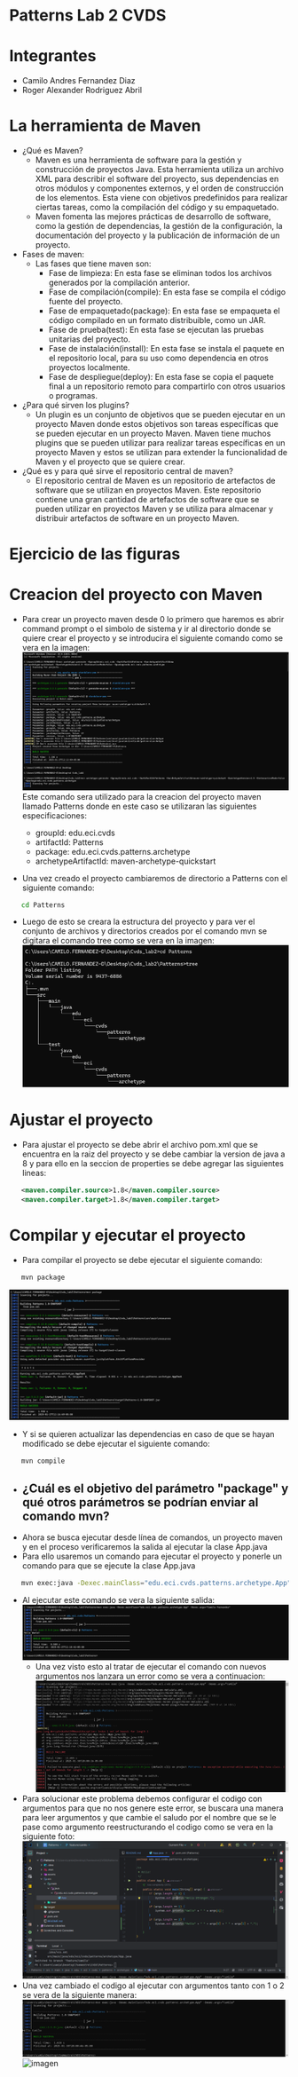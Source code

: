# Patterns Lab 2 CVDS 
    
# Integrantes

 - Camilo Andres Fernandez Diaz
 - Roger Alexander Rodriguez Abril

# La herramienta de Maven
   * ¿Qué es Maven?
        - Maven es una herramienta de software para la gestión y construcción de proyectos Java. Esta herramienta utiliza un archivo XML para describir el software del proyecto, sus dependencias en otros módulos y componentes externos, y el orden de construcción de los elementos. Esta viene con objetivos predefinidos para realizar ciertas tareas, como la compilación del código y su empaquetado. 
        - Maven fomenta las mejores prácticas de desarrollo de software, como la gestión de dependencias, la gestión de la configuración, la documentación del proyecto y la publicación de información de un proyecto.
   * Fases de maven:
        - Las fases que tiene maven son:
            - Fase de limpieza: En esta fase se eliminan todos los archivos generados por la compilación anterior.
            - Fase de compilación(compile): En esta fase se compila el código fuente del proyecto.
            - Fase de empaquetado(package): En esta fase se empaqueta el código compilado en un formato distribuible, como un JAR.
            - Fase de prueba(test): En esta fase se ejecutan las pruebas unitarias del proyecto.
            - Fase de instalación(install): En esta fase se instala el paquete en el repositorio local, para su uso como dependencia en otros proyectos localmente.
            - Fase de despliegue(deploy): En esta fase se copia el paquete final a un repositorio remoto para compartirlo con otros usuarios o programas.
   * ¿Para qué sirven los plugins?
        - Un plugin es un conjunto de objetivos que se pueden ejecutar en un proyecto Maven donde estos objetivos son tareas específicas que se pueden ejecutar en un proyecto Maven. Maven tiene muchos plugins que se pueden utilizar para realizar tareas específicas en un proyecto Maven y estos se utilizan para extender la funcionalidad de Maven y el proyecto que se quiere crear.
   * ¿Qué es y para qué sirve el repositorio central de maven?
        - El repositorio central de Maven es un repositorio de artefactos de software que se utilizan en proyectos Maven. Este repositorio contiene una gran cantidad de artefactos de software que se pueden utilizar en proyectos Maven y se utiliza para almacenar y distribuir artefactos de software en un proyecto Maven.


# Ejercicio de las figuras
# Creacion del proyecto con Maven
   - Para crear un proyecto maven desde 0 lo primero que haremos es abrir command prompt o el simbolo de sistema y ir al directorio donde se quiere crear el proyecto y se introducira el siguiente comando como se vera en la imagen:
   ![imagen](https://github.com/CamiloFdez/Patterns/blob/master/assets/CrearProyecto.png)
     Este comando sera utilizado para la creacion del proyecto maven llamado Patterns donde en este caso se utilizaran las siguientes especificaciones:
        - groupId: edu.eci.cvds
        - artifactId: Patterns
        - package: edu.eci.cvds.patterns.archetype
        - archetypeArtifactId: maven-archetype-quickstart

   - Una vez creado el proyecto cambiaremos de directorio a Patterns con el siguiente comando:
   ```bash
      cd Patterns
   ```

   - Luego de esto se creara la estructura del proyecto y para ver el conjunto de archivos y directorios creados por el comando mvn se digitara el comando tree como se vera en la imagen:
   ![imagen](https://github.com/CamiloFdez/Patterns/blob/master/assets/Estructura.png)
# Ajustar el proyecto
   - Para ajustar el proyecto se debe abrir el archivo pom.xml que se encuentra en la raiz del proyecto y se debe cambiar la version de java a 8 y para ello en la seccion de properties se debe agregar las siguientes lineas:
   ```xml
      <maven.compiler.source>1.8</maven.compiler.source>
      <maven.compiler.target>1.8</maven.compiler.target>
   ```
# Compilar y ejecutar el proyecto
   - Para compilar el proyecto se debe ejecutar el siguiente comando:
   ```bash
      mvn package
   ```
![imagen](https://github.com/CamiloFdez/Patterns/blob/master/assets/Paquete.png)

   - Y si se quieren actualizar las dependencias en caso de que se hayan modificado se debe ejecutar el siguiente comando:
   ```bash
      mvn compile
   ```

   * ¿Cuál es el objetivo del parámetro "package" y qué otros parámetros se podrían enviar al comando mvn?
        -

   - Ahora se busca ejecutar desde línea de comandos, un proyecto maven y en el proceso verificaremos la salida al ejecutar la clase App.java
   - Para ello usaremos un comando para ejecutar el proyecto y ponerle un comando para que se ejecute la clase App.java
   ```bash
      mvn exec:java -Dexec.mainClass="edu.eci.cvds.patterns.archetype.App" -Dexec.args="Camilo"
   ```
   - Al ejecutar este comando se vera la siguiente salida:
    ![imagen](https://github.com/CamiloFdez/Patterns/blob/master/assets/Helloworld.png)
     - Una vez visto esto al tratar de ejecutar el comando con nuevos argumentos nos lanzara un error como se vera a continuacion:
    ![imagen](https://github.com/CamiloFdez/Patterns/blob/master/assets/Helloerror.PNG)
   - Para solucionar este problema debemos configurar el codigo con argumentos para que no nos genere este error, se buscara una manera para leer argumentos y que cambie el saludo por el nombre que se le pase como argumento reestructurando el codigo como se vera en la siguiente foto:
    ![imagen](https://github.com/CamiloFdez/Patterns/blob/master/assets/Appcodigo.PNG)
   - Una vez cambiado el codigo al ejecutar con argumentos tanto con 1 o 2 se vera de la siguiente manera:
    ![imagen](https://github.com/CamiloFdez/Patterns/blob/master/assets/Hellocamilo.PNG)
    ![imagen](https://github.com/CamiloFdez/Patterns/blob/master/assets/Hellocamilof.png)


